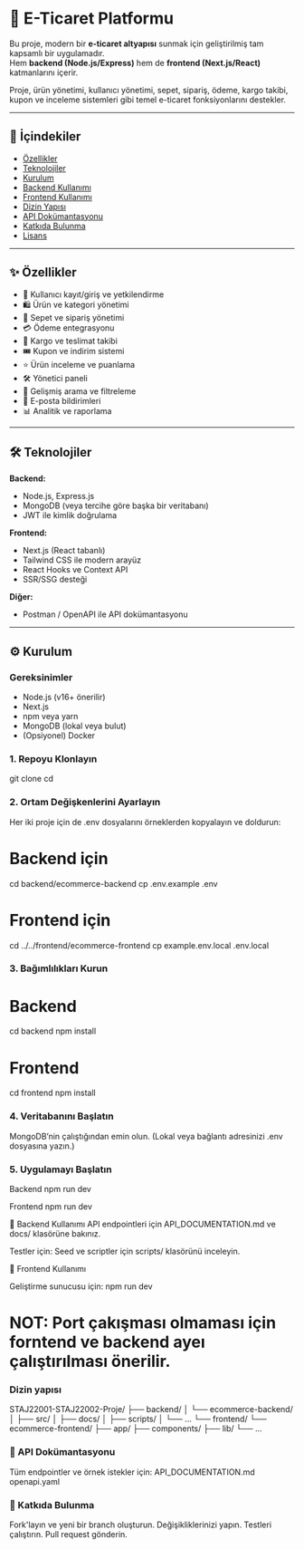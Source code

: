# 🛒 E-Ticaret Platformu

Bu proje, modern bir **e-ticaret altyapısı** sunmak için geliştirilmiş tam kapsamlı bir uygulamadır.  
Hem **backend (Node.js/Express)** hem de **frontend (Next.js/React)** katmanlarını içerir.  

Proje, ürün yönetimi, kullanıcı yönetimi, sepet, sipariş, ödeme, kargo takibi, kupon ve inceleme sistemleri gibi temel e-ticaret fonksiyonlarını destekler.

---

## 📑 İçindekiler
- [Özellikler](#-özellikler)
- [Teknolojiler](#-teknolojiler)
- [Kurulum](#-kurulum)
- [Backend Kullanımı](#-backend-kullanımı)
- [Frontend Kullanımı](#-frontend-kullanımı)
- [Dizin Yapısı](#-dizin-yapısı)
- [API Dokümantasyonu](#-api-dokümantasyonu)
- [Katkıda Bulunma](#-katkıda-bulunma)
- [Lisans](#-lisans)

---

## ✨ Özellikler
- 👤 Kullanıcı kayıt/giriş ve yetkilendirme  
- 🛍️ Ürün ve kategori yönetimi  
- 🛒 Sepet ve sipariş yönetimi  
- 💳 Ödeme entegrasyonu  
- 🚚 Kargo ve teslimat takibi  
- 🎟️ Kupon ve indirim sistemi  
- ⭐ Ürün inceleme ve puanlama  
- 🛠️ Yönetici paneli  
- 🔎 Gelişmiş arama ve filtreleme  
- 📧 E-posta bildirimleri  
- 📊 Analitik ve raporlama  

---

## 🛠 Teknolojiler

**Backend:**
- Node.js, Express.js
- MongoDB (veya tercihe göre başka bir veritabanı)
- JWT ile kimlik doğrulama

**Frontend:**
- Next.js (React tabanlı)
- Tailwind CSS ile modern arayüz
- React Hooks ve Context API
- SSR/SSG desteği

**Diğer:**
- Postman / OpenAPI ile API dokümantasyonu
---

## ⚙️ Kurulum

### Gereksinimler
- Node.js (v16+ önerilir)
- Next.js
- npm veya yarn  
- MongoDB (lokal veya bulut)  
- (Opsiyonel) Docker  

### 1. Repoyu Klonlayın

git clone <repo-url> cd <proje-dizini>

### 2. Ortam Değişkenlerini Ayarlayın
Her iki proje için de .env dosyalarını örneklerden kopyalayın ve doldurun:

# Backend için
cd backend/ecommerce-backend
cp .env.example .env

# Frontend için
cd ../../frontend/ecommerce-frontend
cp example.env.local .env.local

### 3. Bağımlılıkları Kurun
# Backend

cd backend
npm install

# Frontend

cd frontend
npm install

### 4. Veritabanını Başlatın

MongoDB’nin çalıştığından emin olun. (Lokal veya bağlantı adresinizi .env dosyasına yazın.)

### 5. Uygulamayı Başlatın

Backend
npm run dev

Frontend
npm run dev

🔗 Backend Kullanımı
API endpointleri için API_DOCUMENTATION.md ve docs/ klasörüne bakınız.

Testler için:
Seed ve scriptler için scripts/ klasörünü inceleyin.

🎨 Frontend Kullanımı

Geliştirme sunucusu için:
npm run dev

# NOT: Port çakışması olmaması için forntend ve backend ayeı çalıştırılması önerilir.

### Dizin yapısı
STAJ22001-STAJ22002-Proje/
├── backend/
│   └── ecommerce-backend/
│       ├── src/
│       ├── docs/
│       ├── scripts/
│       └── ...
└── frontend/
    └── ecommerce-frontend/
        ├── app/
        ├── components/
        ├── lib/
        └── ...



### 📖 API Dokümantasyonu
Tüm endpointler ve örnek istekler için:
API_DOCUMENTATION.md
openapi.yaml       


### 🤝 Katkıda Bulunma
Fork'layın ve yeni bir branch oluşturun.
Değişikliklerinizi yapın.
Testleri çalıştırın.
Pull request gönderin.
